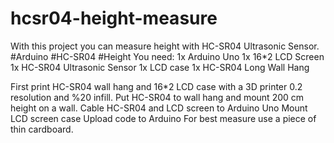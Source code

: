 # hcsr04-height-measure
With this project you can measure height with HC-SR04 Ultrasonic Sensor. #Arduino #HC-SR04 #Height
You need:
1x Arduino Uno
1x 16*2 LCD Screen
1x HC-SR04 Ultrasonic Sensor
1x LCD case
1x HC-SR04 Long Wall Hang

First  print HC-SR04 wall hang and 16*2 LCD case with a 3D printer 0.2 resolution and %20 infill.
Put HC-SR04 to wall hang and mount 200 cm height on a wall.
Cable HC-SR04 and LCD screen to Arduino Uno
Mount LCD screen case 
Upload code to Arduino
For best measure use a piece of thin cardboard.
